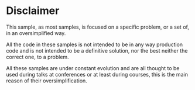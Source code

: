 # Disclaimer
This sample, as most samples, is focused on a specific problem, or a set of, in an oversimplified way.

All the code in these samples is not intended to be in any way production code and is not intended to be a definitive solution, nor the best neither the correct one, to a problem.

All these samples are under constant evolution and are all thought to be used during talks at conferences or at least during courses, this is the main reason of their oversimplification.
